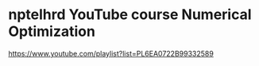 nptelhrd YouTube course Numerical Optimization
============================================

https://www.youtube.com/playlist?list=PL6EA0722B99332589
